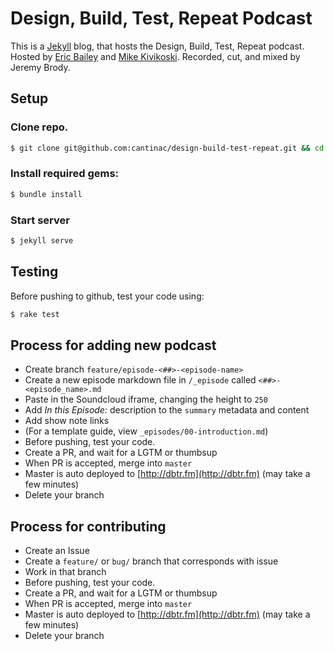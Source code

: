 # Design, Build, Test, Repeat Podcast

This is a [Jekyll](https://jekyllrb.com/) blog, that hosts the Design, Build, Test, Repeat podcast. Hosted by [Eric Bailey](https://twitter.com/ericwbailey) and [Mike Kivikoski](https://twitter.com/mkivikoski). Recorded, cut, and mixed by Jeremy Brody.

## Setup

### Clone repo.

```bash
$ git clone git@github.com:cantinac/design-build-test-repeat.git && cd design-build-test-repeat
```

### Install required gems:

```bash
$ bundle install
```

### Start server
```bash
$ jekyll serve
```

## Testing
Before pushing to github, test your code using:
```bash
$ rake test
```

## Process for adding new podcast
- Create branch `feature/episode-<##>-<episode-name>` 
- Create a new episode markdown file  in `/_episode` called `<##>-<episode_name>.md`
- Paste in the Soundcloud iframe, changing the height to `250`
- Add _In this Episode:_ description to the `summary` metadata and content
- Add show note links
- (For a template guide, view `_episodes/00-introduction.md`)
- Before pushing, test your code.
- Create a PR, and wait for a LGTM or thumbsup
- When PR is accepted, merge into `master`
- Master is auto deployed to [http://dbtr.fm](http://dbtr.fm) (may take a few minutes)
- Delete your branch

## Process for contributing
- Create an Issue
- Create a `feature/` or `bug/` branch that corresponds with issue
- Work in that branch
- Before pushing, test your code.
- Create a PR, and wait for a LGTM or thumbsup
- When PR is accepted, merge into `master`
- Master is auto deployed to [http://dbtr.fm](http://dbtr.fm) (may take a few minutes)
- Delete your branch